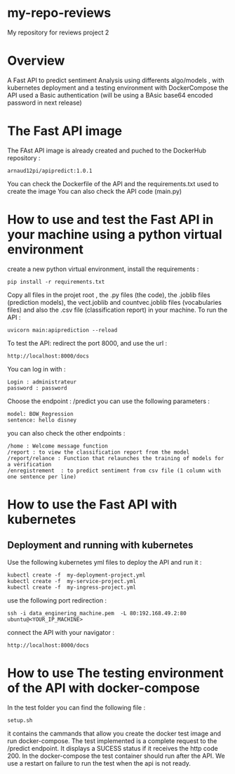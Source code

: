 # my-repo-reviews
My repository for reviews project 2


# Overview
A Fast API to predict sentiment Analysis using differents algo/models , with kubernetes deployment and a testing environment with DockerCompose
the API used a Basic authentication (will be using a BAsic base64 encoded password in next release)

# The Fast API image
The FAst API image is already created and puched to the DockerHub repository : 
```
arnaud12pi/apipredict:1.0.1
```
You can check the Dockerfile of the API and the requirements.txt used to create the image
You can also check the API code (main.py)


# How to use and test the Fast API in your machine using a python virtual environment

create a new python virtual environment, install the requirements :  

```
pip install -r requirements.txt
```
Copy  all files in the projet root , the .py files (the code), the .joblib files (prediction models), the vect.joblib and countvec.joblib files (vocabularies files)
and also the .csv file (classification report) in your machine. To run the API : 
```
uvicorn main:apiprediction --reload
```
To test the API: redirect the port 8000, and use the url :
```
http://localhost:8000/docs
```
You can log in with :
```
Login : administrateur
password : password

```
Choose the endpoint : /predict
you can use the following parameters :
```
model: BOW_Regression
sentence: hello disney

```

you can also check the other endpoints :
```
/home : Welcome message function
/report : to view the classification report from the model
/report/relance : Function that relaunches the training of models for a vérification
/enregistrement  : to predict sentiment from csv file (1 column with one sentence per line)

```



# How to use the Fast API with kubernetes
## Deployment and running with kubernetes
Use the following kubernetes yml files to deploy the API and run it :

```
kubectl create -f  my-deployment-project.yml
kubectl create -f  my-service-project.yml
kubectl create -f  my-ingress-project.yml
```

use the following port redirection :
```
ssh -i data_enginering_machine.pem  -L 80:192.168.49.2:80 ubuntu@<YOUR_IP_MACHINE>
```

connect the API with your navigator : 
```
http://localhost:8000/docs
```



# How to use The testing environment of the API with docker-compose

In the test folder you can find the following file :
```
setup.sh
```
it contains the cammands that allow you  create the docker test image and run docker-compose.
The test implemented is  a complete request to the /predict endpoint. It displays a SUCESS status if it receives the http code 200.
In the docker-compose the test container should run after the API. We use a restart on failure to run the test when the api is not ready.



